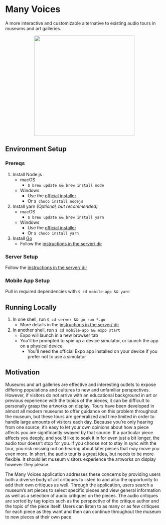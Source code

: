# Many Voices

A more interactive and customizable alternative to existing audio tours in museums and art galleries.

<p align="center">
	<img src="https://github.com/nchaloult/many-voices-museum-app/blob/master/gifs/demo-on-readme.gif?raw=true" width="320">
</p>

## Environment Setup

### Prereqs

1. Install Node.js
   - macOS
     - `$ brew update && brew install node`
   - Windows
     - Use the [official installer](https://nodejs.org/en/download/)
     - Or `$ choco install nodejs`
1. Install yarn _(Optional, but recommended)_
   - macOS
     - `$ brew update && brew install yarn`
   - Windows
     - Use the [official installer](https://classic.yarnpkg.com/en/docs/install/#windows-stable)
     - Or `$ choco install yarn`
1. Install [Go](https://golang.org)
   - Follow the [instructions in the server/ dir](server/README.md)

### Server Setup

Follow the [instructions in the server/ dir](server/README.md)

### Mobile App Setup

Pull in required dependencies with `$ cd mobile-app && yarn`

## Running Locally

1. In one shell, run `$ cd server && go run *.go`
   - More details in the [instructions in the server/ dir](server/README.md)
1. In another shell, run `$ cd mobile-app && expo start`
   - Expo will launch in a new browser tab
   - You'll be prompted to spin up a device simulator, or launch the app on a physical device
     - You'll need the official Expo app installed on your device if you prefer not to use a simulator

## Motivation

Museums and art galleries are effective and interesting outlets to expose differing populations and cultures to new and unfamiliar perspectives. However, if visitors do not arrive with an educational background in art or previous experience with the topics of the pieces, it can be difficult to personally grasp the artworks on display. Tours have been developed in almost all modern museums to offer guidance on this problem throughout the museum, but these tours are generalized and time limited in order to handle large amounts of visitors each day. Because you’re only hearing from one source, it’s easy to let your own opinions about how a piece affects you are significantly swayed by that source. If a particular piece affects you deeply, and you’d like to soak it in for even just a bit longer, the audio tour doesn’t stop for you. If you choose not to stay in sync with the tour, you risk missing out on hearing about later pieces that may move you even more. In short, the audio tour is a great idea, but needs to be more flexible. It should let museum visitors experience the artworks on display however they please.

The Many Voices application addresses these concerns by providing users both a diverse body of art critiques to listen to and also the opportunity to add their own critiques as well. Through the application, users search a museum’s art pieces to select specific pieces and view general information as well as a selection of audio critiques on the pieces. The audio critiques are sorted by tag topics such as the perspective of the critique author and the topic of the piece itself. Users can listen to as many or as few critiques for each piece as they want and then can continue throughout the museum to new pieces at their own pace.
